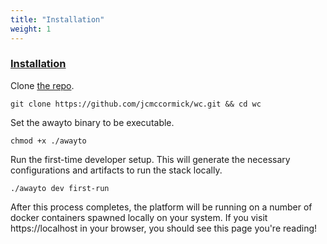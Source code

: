 ```yaml
---
title: "Installation"
weight: 1
---
```


### [Installation](#installation)

Clone [the repo](https://github.com/jcmccormick/wc).

```shell
git clone https://github.com/jcmccormick/wc.git && cd wc
```

Set the awayto binary to be executable.

```shell
chmod +x ./awayto
```

Run the first-time developer setup. This will generate the necessary configurations and artifacts to run the stack locally.

```shell
./awayto dev first-run
```

After this process completes, the platform will be running on a number of docker containers spawned locally on your system. If you visit https://localhost in your browser, you should see this page you're reading!